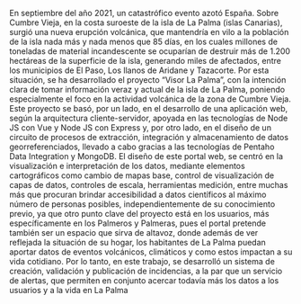 En septiembre del año 2021, un catastrófico evento azotó España. Sobre Cumbre Vieja, en la costa suroeste de la isla de La Palma (islas Canarias), surgió una nueva erupción volcánica, que mantendría en vilo a la población de la isla nada más y nada menos que 85 días, en los cuales millones de toneladas de material incandescente se ocuparían de destruir más de 1.200 hectáreas de la superficie de la isla, generando miles de afectados, entre los municipios de El Paso, Los llanos de Aridane y Tazacorte.
Por esta situación, se ha desarrollado el proyecto “Visor La Palma”, con la intención clara de tomar información veraz y actual de la isla de La Palma, poniendo especialmente el foco en la actividad volcánica de la zona de Cumbre Vieja. Este proyecto se basó, por un lado, en el desarrollo de una aplicación web, según la arquitectura cliente-servidor, apoyada en las tecnologías de Node JS con Vue y Node JS con Express y, por otro lado, en el diseño de un circuito de procesos de extracción, integración y almacenamiento de datos georreferenciados, llevado a cabo gracias a las tecnologías de Pentaho Data Integration y MongoDB. El diseño de este portal web, se centró en la visualización e interpretación de los datos, mediante elementos cartográficos como cambio de mapas base, control de visualización de capas de datos, controles de escala, herramientas medición, entre muchas más que procuran brindar accesibilidad a datos científicos al máximo número de personas posibles, independientemente de su conocimiento previo, ya que otro punto clave del proyecto está en los usuarios, más específicamente en los Palmeros y Palmeras, pues el portal pretende también ser un espacio que sirva de altavoz, donde además de ver reflejada la situación de su hogar, los habitantes de La Palma puedan aportar datos de eventos volcánicos, climáticos y como estos impactan a su vida cotidiano.
Por lo tanto, en este trabajo, se desarrolló un sistema de creación, validación y publicación de incidencias, a la par que un servicio de alertas, que permiten en conjunto acercar todavía más los datos a los usuarios y a la vida en La Palma
